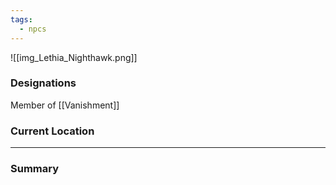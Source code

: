 ```yaml
---
tags:
  - npcs
---
```

![[img_Lethia_Nighthawk.png]]

### Designations
Member of [[Vanishment]]

### Current Location


___
### Summary
